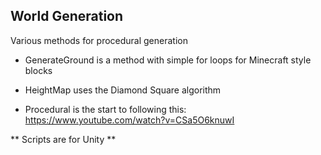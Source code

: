 ## World Generation ##

Various methods for procedural generation

* GenerateGround is a method with simple for loops for Minecraft style blocks

* HeightMap uses the Diamond Square algorithm

* Procedural is the start to following this: https://www.youtube.com/watch?v=CSa5O6knuwI


** Scripts are for Unity  **
